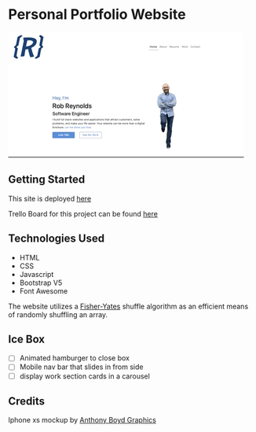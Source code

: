 # Personal Portfolio Website
![portfolio screenshot](./assets/screenshot.gif)


## Getting Started

This site is deployed [here](https://robreynolds.netlify.app/)

Trello Board for this project can be found [here](https://trello.com/b/0JZ5ga50/rob-reynolds-portfolio)

## Technologies Used 

- HTML
- CSS
- Javascript
- Bootstrap V5
- Font Awesome

The website utilizes a [Fisher-Yates](https://en.wikipedia.org/wiki/Fisher%E2%80%93Yates_shuffle) shuffle algorithm as an efficient means of randomly shuffling an array.

## Ice Box

- [ ] Animated hamburger to close box
- [ ] Mobile nav bar that slides in from side
- [ ] display work section cards in a carousel

## Credits

Iphone xs mockup by [Anthony Boyd Graphics](anthonyboyd.graphics)